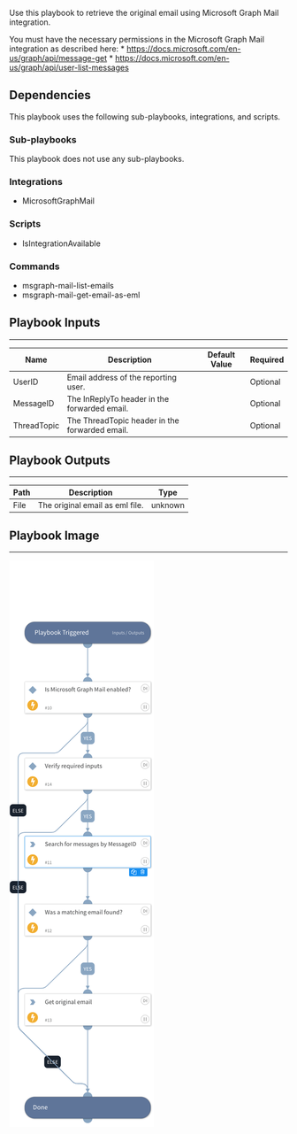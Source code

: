 Use this playbook to retrieve the original email using Microsoft Graph Mail integration.

You must have the necessary permissions in the Microsoft Graph Mail integration as described here:
      * https://docs.microsoft.com/en-us/graph/api/message-get
      * https://docs.microsoft.com/en-us/graph/api/user-list-messages

## Dependencies
This playbook uses the following sub-playbooks, integrations, and scripts.

### Sub-playbooks
This playbook does not use any sub-playbooks.

### Integrations
* MicrosoftGraphMail

### Scripts
* IsIntegrationAvailable

### Commands
* msgraph-mail-list-emails
* msgraph-mail-get-email-as-eml

## Playbook Inputs
---

| **Name** | **Description** | **Default Value** | **Required** |
| --- | --- | --- | --- |
| UserID | Email address of the reporting user. |  | Optional |
| MessageID | The InReplyTo header in the forwarded email. |  | Optional |
| ThreadTopic | The ThreadTopic header in the forwarded email. |  | Optional |

## Playbook Outputs
---

| **Path** | **Description** | **Type** |
| --- | --- | --- |
| File | The original email as eml file. | unknown |

## Playbook Image
---
![Get Original Email - Microsoft Graph Mail](../doc_files/Get_Original_Email_-_Microsoft_Graph_Mail.png)